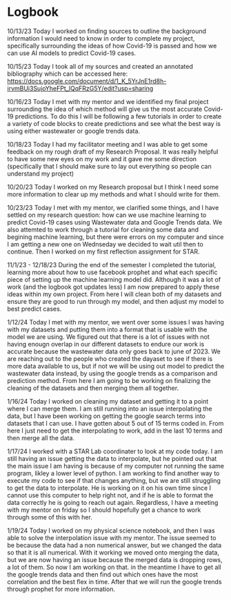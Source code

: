 # Logbook

10/13/23
Today I worked on finding sources to outline the background information I would need to know in order to complete my project, specifically surrounding the ideas of how Covid-19 is passed and how we can use AI models to predict Covid-19 cases.

10/15/23
Today I took all of my sources and created an annotated bibliography which can be accessed here: https://docs.google.com/document/d/1_K_5YrJnE1rd8h-irvmBUi3SujoYheFPt_lQqFRzG5Y/edit?usp=sharing 

10/16/23
Today I met with my mentor and we identified my final project surrounding the idea of which method will give us the most accurate Covid-19 predictions. To do this I will be following a few tutorials in order to create a variety of code blocks to create predictions and see what the best way is using either wastewater or google trends data.

10/18/23
Today I had my facilitator meeting and I was able to get some feedback on my rough draft of my Research Proposal. It was really helpful to have some new eyes on my work and it gave me some direction (specifically that I should make sure to lay out everything so people can understand my project)

10/20/23
Today I worked on my Research proposal but I think I need some more information to clear up my methods and what I should write for them.

10/23/23
Today I met with my mentor, we clarified some things, and I have settled on my research question: how can we use machine learning to predict Covid-19 cases using Wastewater data and Google Trends data. We also attemted to work through a tutorial for cleaning some data and begining machine learning, but there were errors on my computer and since I am getting a new one on Wednseday we decided to wait util then to continue. Then I worked on my first reflection assignment for STAR.

11/1/23 - 12/18/23
During the end of the semester I completed the tutorial, learning more about how to use facebook prophet and what each specific piece of setting up the machine learning model did. Although it was a lot of work (and the logbook got updates less) I am now prepared to apply these ideas within my own project. From here I will clean both of my datasets and ensure they are good to run through my model, and then adjust my model to best predict cases. 

1/12/24
Today I met with my mentor, we went over some issues I was having with my datasets and putting them into a format that is usable with the model we are using. We figured out that there is a lot of issues with not having enougn overlap in our different datasets to endure our work is accurate because the wastewater data only goes back to june of 2023. We are reaching out to the people who created the dayaset to see if there is more data available to us, but if not we will be using out model to predict the wastewater data instead, by using the google trends as a comparison and prediction method. From here I am going to be working on finalizing the cleaning of the datasets and then merging them all together.

1/16/24 
Today I worked on cleaning my dataset and getting it to a point where I can merge them. I am still running into an issue interpolating the data, but I have been working on getting the google search terms into datasets that I can use. I have gotten about 5 out of 15 terms coded in. From here I just need to get the interpolating to work, add in the last 10 terms and then merge all the data.


1/17/24
I worked with a STAR Lab coordinater to look at my code today. I am still having an issue getting the data to interpolate, but he pointed out that the main issue I am having is because of my computer not running the same program, likley a lower level of python. I am working to find another way to execute my code to see if that changes anything, but we are still struggling to get the data to interpolate. He is working on it on his own time since I cannot use this computer to help right not, and if he is able to format the data correctly he is going to reach out again. Regardless, I have a meeting with my mentor on friday so I should hopefully get a chance to work through some of this with her.

1/19/24
Today I worked on my physical science notebook, and then I was able to solve the interpolation issue with my mentor. The issue seemed to be because the data had a non numerical answer, but we changed the data so that it is all numerical. With it working we moved onto merging the data, but we are now having an issue because the merged data is dropping rows, a lot of them. So now I am working on that. in the meantime I have to get all the google trends data and then find out which ones have the most correlation and the best flex in time. After that we will run the google trends through prophet for more information.
